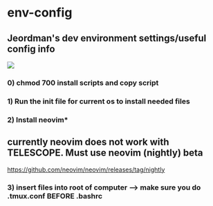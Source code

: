 # env-config


## Jeordman's dev environment settings/useful config info

![](https://media.giphy.com/media/4AlGdV3PVjBTVT6GiU/giphy.gif)

### 0) chmod 700 install scripts and copy script
### 1) Run the init file for current os to install needed files
### 2) Install neovim*
## currently neovim does not work with TELESCOPE. Must use neovim (nightly) beta
https://github.com/neovim/neovim/releases/tag/nightly
### 3) insert files into root of computer --> make sure you do .tmux.conf BEFORE .bashrc
